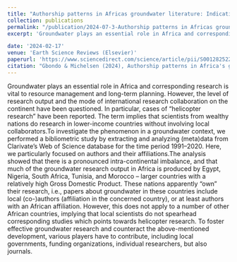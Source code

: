 ```yaml
---
title: "Authorship patterns in Africas groundwater literature: Indications for helicopter research?"
collection: publications
permalink: "/publication/2024-07-3-Authorship patterns in Africas groundwater literature: Indications for helicopter research?"
excerpt: 'Groundwater plays an essential role in Africa and corresponding research is vital to resource management and long-term planning. However, the level of research output and the mode of international research collaboration on the continent have been questioned. In particular, cases of “helicopter research” have been reported. The term implies that scientists from wealthy nations do research in lower-income countries without involving local collaborators.To investigate the phenomenon in a groundwater context, we performed a bibliometric study by extracting and analyzing (meta)data from Clarivate’s Web of Science database for the time period 1991–2020. Here, we particularly focused on authors and their affiliations.The analysis showed that there is a pronounced intra-continental imbalance, and that much of the groundwater research output in Africa is produced by Egypt, Nigeria, South Africa, Tunisia, and Morocco – larger countries with a relatively high Gross Domestic Product. These nations apparently “own” their research, i.e., papers about groundwater in these countries include local (co-)authors (affiliation in the concerned country), or at least authors with an African affiliation. However, this does not apply to a number of other African countries, implying that local scientists do not spearhead corresponding studies which points towards helicopter research. To foster effective groundwater research and counteract the above-mentioned development, various players have to contribute, including local governments, funding organizations, individual researchers, but also journals.'

date: '2024-02-17'
venue: 'Earth Science Reviews (Elsevier)'
paperurl: 'https://www.sciencedirect.com/science/article/pii/S0012825224001867/pdfft md5=fbf1b0266e3cc2f1988e8d0a685411e4&pid=1-s2.0-S0012825224001867-main.pdf'
citation: "Gbondo & Michelsen (2024), Authorship patterns in Africa's groundwater literature: Indications for helicopter research?"
---
```

 Groundwater plays an essential role in Africa and corresponding research is vital to resource management and long-term planning. However, the level of research output and the mode of international research collaboration on the continent have been questioned. In particular, cases of “helicopter research” have been reported. The term implies that scientists from wealthy nations do research in lower-income countries without involving local collaborators.To investigate the phenomenon in a groundwater context, we performed a bibliometric study by extracting and analyzing (meta)data from Clarivate’s Web of Science database for the time period 1991–2020. Here, we particularly focused on authors and their affiliations.The analysis showed that there is a pronounced intra-continental imbalance, and that much of the groundwater research output in Africa is produced by Egypt, Nigeria, South Africa, Tunisia, and Morocco – larger countries with a relatively high Gross Domestic Product. These nations apparently “own” their research, i.e., papers about groundwater in these countries include local (co-)authors (affiliation in the concerned country), or at least authors with an African affiliation. However, this does not apply to a number of other African countries, implying that local scientists do not spearhead corresponding studies which points towards helicopter research. To foster effective groundwater research and counteract the above-mentioned development, various players have to contribute, including local governments, funding organizations, individual researchers, but also journals.
